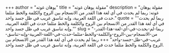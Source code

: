 +++
author = "يوهان غوته"
title = "مقولة يوهان غوته"
description = "مقولة يوهان غوته: ربما لم يحدث في أي لغة هذا القدر من الانسجام بين الروح والكلمة والخط مثلما حدث في اللغة العربية، وإنه تناسق غريب في ظل جسد واحد."
quote = '''ربما لم يحدث في أي لغة هذا القدر من الانسجام بين الروح والكلمة والخط مثلما حدث في اللغة العربية، وإنه تناسق غريب في ظل جسد واحد.''' 
slug = "ربما-لم-يحدث-في-أي-لغة-هذا-القدر-من-الانسجام-بين-الروح-والكلمة-والخط-مثلما-حدث-في-اللغة-العربية-وإنه-تناسق-غريب-في-ظل-جسد-واحد"
+++
ربما لم يحدث في أي لغة هذا القدر من الانسجام بين الروح والكلمة والخط مثلما حدث في اللغة العربية، وإنه تناسق غريب في ظل جسد واحد.
